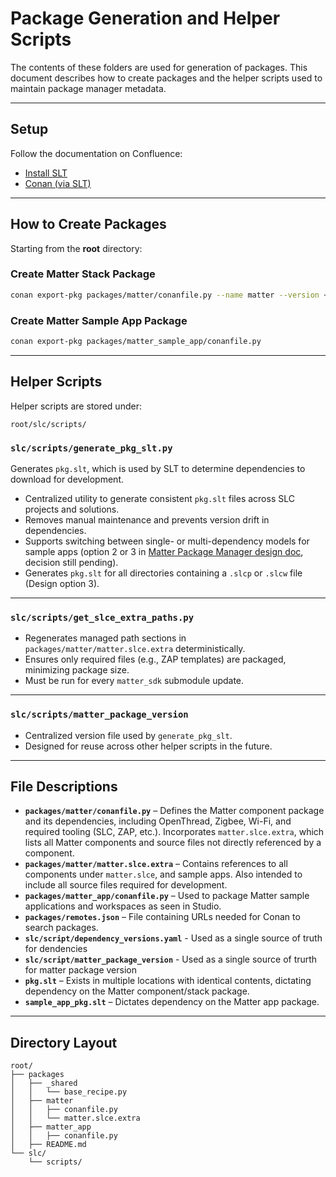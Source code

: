 # Package Generation and Helper Scripts

The contents of these folders are used for generation of packages. This document describes how to create packages and the helper scripts used to maintain package manager metadata.  

---

## Setup  

Follow the documentation on Confluence:  

- [Install SLT](https://confluence.silabs.com/spaces/MATTER/pages/725302792/How+to+work+with+Package+Manager#HowtoworkwithPackageManager-InstallSLT)  
- [Conan (via SLT)](https://confluence.silabs.com/spaces/MATTER/pages/725302792/How+to+work+with+Package+Manager#HowtoworkwithPackageManager-Conan(viaSLT))  

---

## How to Create Packages  

Starting from the **root** directory:  

### Create Matter Stack Package  
```bash
conan export-pkg packages/matter/conanfile.py --name matter --version <matter_extension_version>
```

### Create Matter Sample App Package  
```bash
conan export-pkg packages/matter_sample_app/conanfile.py
```

---

## Helper Scripts  

Helper scripts are stored under:  
```
root/slc/scripts/
```

### `slc/scripts/generate_pkg_slt.py`  
Generates `pkg.slt`, which is used by SLT to determine dependencies to download for development.  

- Centralized utility to generate consistent `pkg.slt` files across SLC projects and solutions.  
- Removes manual maintenance and prevents version drift in dependencies.  
- Supports switching between single- or multi-dependency models for sample apps (option 2 or 3 in [Matter Package Manager design doc](https://confluence.silabs.com/spaces/MATTER/pages/594744893/Matter+Package+Manager), decision still pending).  
- Generates `pkg.slt` for all directories containing a `.slcp` or `.slcw` file (Design option 3).  

---

### `slc/scripts/get_slce_extra_paths.py`  
- Regenerates managed path sections in `packages/matter/matter.slce.extra` deterministically.  
- Ensures only required files (e.g., ZAP templates) are packaged, minimizing package size.  
- Must be run for every `matter_sdk` submodule update.  

---

### `slc/scripts/matter_package_version`  
- Centralized version file used by `generate_pkg_slt`.  
- Designed for reuse across other helper scripts in the future.  

---

## File Descriptions  

- **`packages/matter/conanfile.py`** – Defines the Matter component package and its dependencies, including OpenThread, Zigbee, Wi-Fi, and required tooling (SLC, ZAP, etc.). Incorporates `matter.slce.extra`, which lists all Matter components and source files not directly referenced by a component.  
- **`packages/matter/matter.slce.extra`** – Contains references to all components under `matter.slce`, and sample apps. Also intended to include all source files required for development.  
- **`packages/matter_app/conanfile.py`** – Used to package Matter sample applications and workspaces as seen in Studio.   
- **`packages/remotes.json`** – File containing URLs needed for Conan to search packages.  
- **`slc/script/dependency_versions.yaml`** - Used as a single source of truth for dendencies
- **`slc/script/matter_package_version`** - Used as a single source of trurth for matter package version
- **`pkg.slt`** – Exists in multiple locations with identical contents, dictating dependency on the Matter component/stack package. 
- **`sample_app_pkg.slt`** – Dictates dependency on the Matter app package.  

---

## Directory Layout  

```
root/
├── packages
│   ├── _shared
│   │   └── base_recipe.py
│   ├── matter
│   │   ├── conanfile.py
│   │   └── matter.slce.extra
│   ├── matter_app
│   │   ├── conanfile.py
│   ├── README.md
└── slc/
    └── scripts/
```